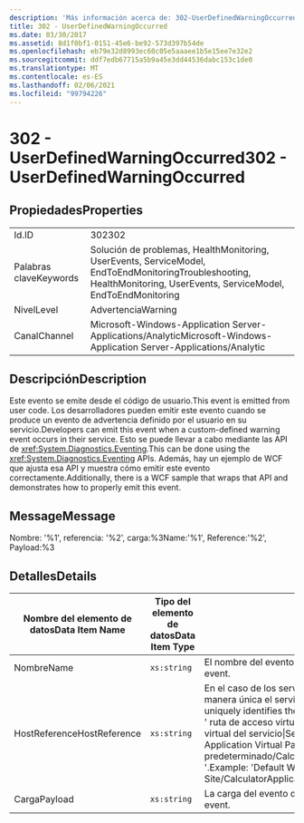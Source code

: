 ```yaml
---
description: 'Más información acerca de: 302-UserDefinedWarningOccurred'
title: 302 - UserDefinedWarningOccurred
ms.date: 03/30/2017
ms.assetid: 8d1f0bf1-0151-45e6-be92-573d397b54de
ms.openlocfilehash: eb79e32d8993ec60c05e5aaaee1b5e15ee7e32e2
ms.sourcegitcommit: ddf7edb67715a5b9a45e3dd44536dabc153c1de0
ms.translationtype: MT
ms.contentlocale: es-ES
ms.lasthandoff: 02/06/2021
ms.locfileid: "99794226"
---
```

# <a name="302---userdefinedwarningoccurred"></a><span data-ttu-id="efa3b-103">302 - UserDefinedWarningOccurred</span><span class="sxs-lookup"><span data-stu-id="efa3b-103">302 - UserDefinedWarningOccurred</span></span>

## <a name="properties"></a><span data-ttu-id="efa3b-104">Propiedades</span><span class="sxs-lookup"><span data-stu-id="efa3b-104">Properties</span></span>  
  
|||  
|-|-|  
|<span data-ttu-id="efa3b-105">Id.</span><span class="sxs-lookup"><span data-stu-id="efa3b-105">ID</span></span>|<span data-ttu-id="efa3b-106">302</span><span class="sxs-lookup"><span data-stu-id="efa3b-106">302</span></span>|  
|<span data-ttu-id="efa3b-107">Palabras clave</span><span class="sxs-lookup"><span data-stu-id="efa3b-107">Keywords</span></span>|<span data-ttu-id="efa3b-108">Solución de problemas, HealthMonitoring, UserEvents, ServiceModel, EndToEndMonitoring</span><span class="sxs-lookup"><span data-stu-id="efa3b-108">Troubleshooting, HealthMonitoring, UserEvents, ServiceModel, EndToEndMonitoring</span></span>|  
|<span data-ttu-id="efa3b-109">Nivel</span><span class="sxs-lookup"><span data-stu-id="efa3b-109">Level</span></span>|<span data-ttu-id="efa3b-110">Advertencia</span><span class="sxs-lookup"><span data-stu-id="efa3b-110">Warning</span></span>|  
|<span data-ttu-id="efa3b-111">Canal</span><span class="sxs-lookup"><span data-stu-id="efa3b-111">Channel</span></span>|<span data-ttu-id="efa3b-112">Microsoft-Windows-Application Server-Applications/Analytic</span><span class="sxs-lookup"><span data-stu-id="efa3b-112">Microsoft-Windows-Application Server-Applications/Analytic</span></span>|  
  
## <a name="description"></a><span data-ttu-id="efa3b-113">Descripción</span><span class="sxs-lookup"><span data-stu-id="efa3b-113">Description</span></span>  

 <span data-ttu-id="efa3b-114">Este evento se emite desde el código de usuario.</span><span class="sxs-lookup"><span data-stu-id="efa3b-114">This event is emitted from user code.</span></span> <span data-ttu-id="efa3b-115">Los desarrolladores pueden emitir este evento cuando se produce un evento de advertencia definido por el usuario en su servicio.</span><span class="sxs-lookup"><span data-stu-id="efa3b-115">Developers can emit this event when a custom-defined warning event occurs in their service.</span></span> <span data-ttu-id="efa3b-116">Esto se puede llevar a cabo mediante las API de <xref:System.Diagnostics.Eventing>.</span><span class="sxs-lookup"><span data-stu-id="efa3b-116">This can be done using the <xref:System.Diagnostics.Eventing> APIs.</span></span> <span data-ttu-id="efa3b-117">Además, hay un ejemplo de WCF que ajusta esa API y muestra cómo emitir este evento correctamente.</span><span class="sxs-lookup"><span data-stu-id="efa3b-117">Additionally, there is a WCF sample that wraps that API and demonstrates how to properly emit this event.</span></span>  
  
## <a name="message"></a><span data-ttu-id="efa3b-118">Message</span><span class="sxs-lookup"><span data-stu-id="efa3b-118">Message</span></span>  

 <span data-ttu-id="efa3b-119">Nombre: '%1', referencia: '%2', carga:%3</span><span class="sxs-lookup"><span data-stu-id="efa3b-119">Name:'%1', Reference:'%2', Payload:%3</span></span>  
  
## <a name="details"></a><span data-ttu-id="efa3b-120">Detalles</span><span class="sxs-lookup"><span data-stu-id="efa3b-120">Details</span></span>  
  
|<span data-ttu-id="efa3b-121">Nombre del elemento de datos</span><span class="sxs-lookup"><span data-stu-id="efa3b-121">Data Item Name</span></span>|<span data-ttu-id="efa3b-122">Tipo del elemento de datos</span><span class="sxs-lookup"><span data-stu-id="efa3b-122">Data Item Type</span></span>|<span data-ttu-id="efa3b-123">Descripción</span><span class="sxs-lookup"><span data-stu-id="efa3b-123">Description</span></span>|  
|--------------------|--------------------|-----------------|  
|<span data-ttu-id="efa3b-124">Nombre</span><span class="sxs-lookup"><span data-stu-id="efa3b-124">Name</span></span>|`xs:string`|<span data-ttu-id="efa3b-125">El nombre del evento definido por el usuario.</span><span class="sxs-lookup"><span data-stu-id="efa3b-125">The user-defined name of the event.</span></span>|  
|<span data-ttu-id="efa3b-126">HostReference</span><span class="sxs-lookup"><span data-stu-id="efa3b-126">HostReference</span></span>|`xs:string`|<span data-ttu-id="efa3b-127">En el caso de los servicios hospedados en web, este campo identifica de manera única el servicio en la jerarquía web.</span><span class="sxs-lookup"><span data-stu-id="efa3b-127">For Web-hosted services, this field uniquely identifies the service in the Web hierarchy.</span></span> <span data-ttu-id="efa3b-128">Su formato se define como ' ruta de acceso virtual de la aplicación de nombre de sitio web&#124;ruta de acceso virtual del servicio&#124;ServiceName '.</span><span class="sxs-lookup"><span data-stu-id="efa3b-128">Its format is defined as 'Web Site Name Application Virtual Path&#124;Service Virtual Path&#124;ServiceName'.</span></span> <span data-ttu-id="efa3b-129">Ejemplo: ' sitio web predeterminado/CalculatorApplication&#124;/CalculatorService.svc&#124;CalculatorService '.</span><span class="sxs-lookup"><span data-stu-id="efa3b-129">Example: 'Default Web Site/CalculatorApplication&#124;/CalculatorService.svc&#124;CalculatorService'.</span></span>|  
|<span data-ttu-id="efa3b-130">Carga</span><span class="sxs-lookup"><span data-stu-id="efa3b-130">Payload</span></span>|`xs:string`|<span data-ttu-id="efa3b-131">La carga del evento definida por el usuario.</span><span class="sxs-lookup"><span data-stu-id="efa3b-131">The user-defined payload of the event.</span></span>|
